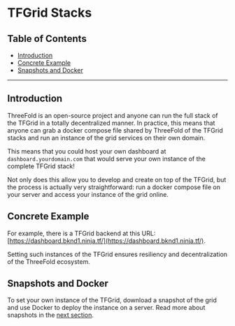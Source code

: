 <h1> TFGrid Stacks </h1>
<h2>Table of Contents</h2>


- [Introduction](#introduction)
- [Concrete Example](#concrete-example)
- [Snapshots and Docker](#snapshots-and-docker)


***

## Introduction

ThreeFold is an open-source project and anyone can run the full stack of the TFGrid in a totally decentralized manner. In practice, this means that anyone can grab a docker compose file shared by ThreeFold of the TFGrid stacks and run an instance of the grid services on their own domain.

This means that you could host your own dashboard at `dashboard.yourdomain.com` that would serve your own instance of the complete TFGrid stack!

Not only does this allow you to develop and create on top of the TFGrid, but the process is actually very straightforward: run a docker compose file on your server and access your instance of the grid online.

## Concrete Example

For example, there is a TFGrid backend at this URL: [https://dashboard.bknd1.ninja.tf/](https://dashboard.bknd1.ninja.tf/).

Setting such instances of the TFGrid ensures resiliency and decentralization of the ThreeFold ecosystem.

## Snapshots and Docker

To set your own instance of the TFGrid, download a snapshot of the grid and use Docker to deploy the instance on a server. Read more about snapshots in the [next section](./snapshots.md).